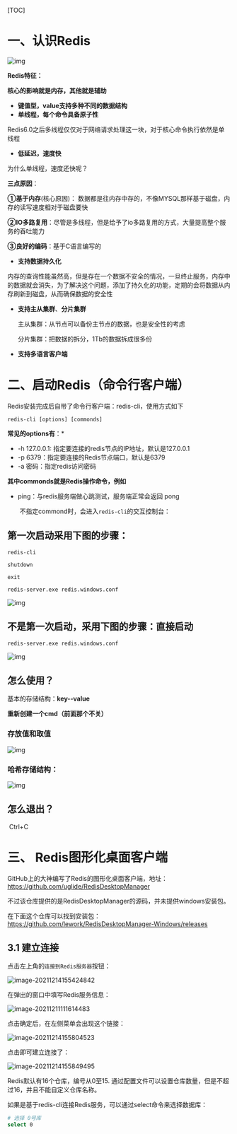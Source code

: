 [TOC]



# 一、认识Redis

![img](https://img-blog.csdnimg.cn/bd2b5e207a564629be28a4815eb3600f.png)

**Redis特征：**

**核心的影响就是内存，其他就是辅助**

- **键值型，value支持多种不同的数据结构**
- **单线程，每个命令具备原子性**

 Redis6.0之后多线程仅仅对于网络请求处理这一块，对于核心命令执行依然是单线程



- **低延迟，速度快**

为什么单线程，速度还快呢？

 **三点原因**： 

**①基于内存**(核心原因)： 数据都是往内存中存的，不像MYSQL那样基于磁盘，内存的读写速度相对于磁盘要快

**②IO多路复用**：尽管是多线程，但是给予了io多路复用的方式，大量提高整个服务的吞吐能力

**③良好的编码**：基于C语言编写的



- **支持数据持久化**

内存的查询性能虽然高，但是存在一个数据不安全的情况，一旦终止服务，内存中的数据就会消失，为了解决这个问题，添加了持久化的功能，定期的会将数据从内存刷新到磁盘，从而确保数据的安全性



- **支持主从集群**、**分片集群**

  主从集群：从节点可以备份主节点的数据，也是安全性的考虑

  分片集群：把数据的拆分，1Tb的数据拆成很多份



- **支持多语言客户端**





# 二、启动Redis（命令行客户端）

Redis安装完成后自带了命令行客户端：redis-cli，使用方式如下

```
redis-cli [options] [commonds]
```

**常见的options有**：*

*  -h 127.0.0.1: 指定要连接的redis节点的IP地址，默认是127.0.0.1
* -p 6379：指定要连接的Redis节点端口，默认是6379
* -a 密码：指定redis访问密码

**其中commonds就是Redis操作命令，例如**

* ping：与redis服务端做心跳测试，服务端正常会返回 pong

  ​    不指定commond时，会进入`redis-cli`的交互控制台：







## 第一次启动采用下图的步骤：

```
redis-cli

shutdown

exit

redis-server.exe redis.windows.conf
```



![img](https://img-blog.csdnimg.cn/ff88e10d682d4a699bdf26d1a141d339.png)

##   不是第一次启动，采用下图的步骤：直接启动

```
redis-server.exe redis.windows.conf
```

![img](https://img-blog.csdnimg.cn/4352a3a94ab44e3ba879bedfe954d782.png)

## 怎么使用？

 基本的存储结构：**key--value**

  **重新创建一个cmd（前面那个不关）**

### 存放值和取值

![img](https://img-blog.csdnimg.cn/bb4fa13d47584abfb2ec1c468fa807cd.png)



###  **哈希存储结构**：

![img](https://img-blog.csdnimg.cn/cbda2f57ffdd4b9eb3b4e89d6d86c368.png)



## 怎么退出？

​     Ctrl+C







# 三、 Redis图形化桌面客户端

GitHub上的大神编写了Redis的图形化桌面客户端，地址：https://github.com/uglide/RedisDesktopManager

不过该仓库提供的是RedisDesktopManager的源码，并未提供windows安装包。



在下面这个仓库可以找到安装包：https://github.com/lework/RedisDesktopManager-Windows/releases



## 3.1 建立连接

点击左上角的`连接到Redis服务器`按钮：

![image-20211214155424842](https://picture-typora-zhangjingqi.oss-cn-beijing.aliyuncs.com/image-20211214155424842.png)

在弹出的窗口中填写Redis服务信息：

![image-20211211111614483](https://picture-typora-zhangjingqi.oss-cn-beijing.aliyuncs.com/image-20211211111614483.png)

点击确定后，在左侧菜单会出现这个链接：

![image-20211214155804523](https://picture-typora-zhangjingqi.oss-cn-beijing.aliyuncs.com/image-20211214155804523.png)

点击即可建立连接了：

![image-20211214155849495](https://picture-typora-zhangjingqi.oss-cn-beijing.aliyuncs.com/image-20211214155849495.png)

Redis默认有16个仓库，编号从0至15.  通过配置文件可以设置仓库数量，但是不超过16，并且不能自定义仓库名称。

如果是基于redis-cli连接Redis服务，可以通过select命令来选择数据库：

```sh
# 选择 0号库
select 0
```







